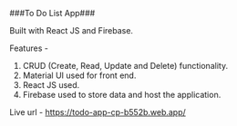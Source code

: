 ###To Do List App###

Built with React JS and Firebase.

Features -
1) CRUD (Create, Read, Update and Delete) functionality.
2) Material UI used for front end.
3) React JS used.
4) Firebase used to store data and host the application.

Live url - https://todo-app-cp-b552b.web.app/
